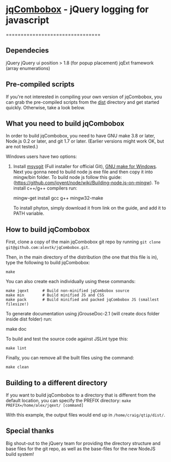 # [jqCombobox]() - jQuery logging for javascript
================================

Dependecies
-------------------
jQuery
jQuery ui position > 1.8 (for popup placement)
jqExt framework (array enumerations)


Pre-compiled scripts
--------------------
If you're not interested in compiling your own version of jqCombobox, you can grab the pre-compiled scripts from the
[dist](https://github.com/alextk/jqCombobox/tree/master/dist/) directory and get started quickly. Otherwise, take a look below.


What you need to build jqCombobox
----------------------------
In order to build jqCombobox, you need to have GNU make 3.8 or later, Node.js 0.2 or later, and git 1.7 or later.
(Earlier versions might work OK, but are not tested.)

Windows users have two options:

1. Install [msysgit](https://code.google.com/p/msysgit/) (Full installer for official Git),
   [GNU make for Windows](http://gnuwin32.sourceforge.net/packages/make.htm).
   Next you gonna need to build node js exe file and then copy it into mingw/bin folder. To build node js follow this guide:
   (https://github.com/joyent/node/wiki/Building-node.js-on-mingw). To install c++/g++ compilers run:

   mingw-get install gcc g++ mingw32-make

   To install phyton, simply download it from link on the guide, and add it to PATH variable.

How to build jqCombobox
------------------
First, clone a copy of the main jqCombobox git repo by running `git clone git@github.com:alextk/jqCombobox.git`.

Then, in the main directory of the distribution (the one that this file is in), type
the following to build jqCombobox:

	make

You can also create each individually using these commands:

	make jqext		# Build non-minified jqCombobox source
	make min 		# Build minified JS and CSS
	make pack		# Build minified and packed jqCombobox JS (smallest filesize!)

To generate documentation using jGrouseDoc-2.1 (will create docs folder inside dist folder) run:

  make doc

To build and test the source code against JSLint type this:

	make lint

Finally, you can remove all the built files using the command:

	make clean


Building to a different directory
---------------------------------
If you want to build jqCombobox to a directory that is different from the default location, you can specify the PREFIX
directory: `make PREFIX=/home/alex/jqext/ [command]`

With this example, the output files would end up in `/home/craig/qtip/dist/`.

Special thanks
--------------
Big shout-out to the jQuery team for providing the directory structure and base files for the git repo, as well as the base-files for the new NodeJS build system!